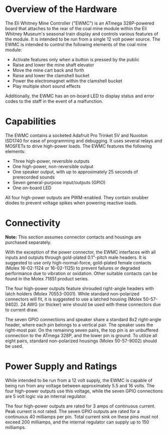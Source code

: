 # Overview of the Hardware

The Eli Whitney Mine Controller ("EWMC") is an ATmega 328P-powered board that attaches to the rear of the coal mine module within the Eli Whitney Museum's seasonal train display and controls various features of the module. It is intended to be run from a single 12 volt power source. The EWMC is intended to control the following elements of the coal mine module:

+ Activate features only when a button is pressed by the public
+ Raise and lower the mine shaft elevator
+ Move the mine cart back and forth
+ Raise and lower the clamshell bucket
+ Power the electromagnet within the clamshell bucket
+ Play multiple short sound effects

Additionally, the EWMC has an on-board LED to display status and error codes to the staff in the event of a malfunction.


# Capabilities

The EWMC contains a socketed Adafruit Pro Trinket 5V and Nuvoton ISD1740 for ease of programming and debugging. It uses several relays and MOSFETs to drive high-power loads. The EWMC features the following elements:

+ Three high-power, reversible outputs
+ One high-power, non-reversible output
+ One speaker output, with up to approximately 25 seconds of prerecorded sounds
+ Seven general-purpose input/outputs (GPIO)
+ One on-board LED

All four high-power outputs are PWM-enabled. They contain snubber diodes to prevent voltage spikes when powering reactive loads.


# Connectivity

**Note:** This section assumes connector contacts and housings are purchased separately.

With the exception of the power connector, the EWMC interfaces with all inputs and outputs through gold-plated 0.1"-pitch male headers. It is suggested to use only high-normal-force, gold-plated female contacts (Molex 16-02-1124 or 16-02-1125) to prevent failures or degraded performance due to vibration or oxidation. Other suitable contacts can be found in the Molex 71851 product series.

The four high-power outputs feature shrouded right-angle headers with latch holders (Molex 70553-0001). While standard non-polarized connectors will fit, it is suggested to use a latched housing (Molex 50-57-9402). 24 AWG (or thicker) wire should be used with these connectors due to current draw.

The seven GPIO connections and speaker share a standard 8x2 right-angle header, where each pin belongs to a vertical pair. The speaker uses the right-most pair. On the remaining seven pairs, the top pin is an unbuffered connection to the ATmega 328P, and the lower pin is ground. To utilize all eight pairs, standard non-polarized housings (Molex 50-57-9002) should be used.


# Power Supply and Ratings

While intended to be run from a 12 volt supply, the EWMC is capable of being run from any voltage between approximately 5.5 and 16 volts. The four high-power outputs use this voltage, while the seven GPIO connections are 5 volt logic via an internal regulator.

The four high-power outputs are rated for 3 amps of continuous current. Peak current is not rated. The seven GPIO outputs are rated for a continuous 40 milliamps per pin. Total current sink on these pins must not exceed 200 milliamps, and the internal regulator can supply up to 150 milliamps.
